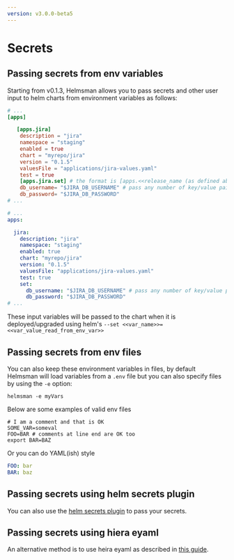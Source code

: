 ```yaml
---
version: v3.0.0-beta5
---
```


# Secrets

## Passing secrets from env variables

Starting from v0.1.3, Helmsman allows you to pass secrets and other user input to helm charts from environment variables as follows:

```toml
# ...
[apps]

   [apps.jira]
    description = "jira"
    namespace = "staging"
    enabled = true
    chart = "myrepo/jira"
    version = "0.1.5"
    valuesFile = "applications/jira-values.yaml"
    test = true
    [apps.jira.set] # the format is [apps.<<release_name (as defined above)>>.set]
    db_username= "$JIRA_DB_USERNAME" # pass any number of key/value pairs where the key is the input expected by the helm charts and the value is an env variable name starting with $
    db_password= "$JIRA_DB_PASSWORD"
# ...
```

```yaml
# ...
apps:

  jira:
    description: "jira"
    namespace: "staging"
    enabled: true
    chart: "myrepo/jira"
    version: "0.1.5"
    valuesFile: "applications/jira-values.yaml"
    test: true
    set:
      db_username: "$JIRA_DB_USERNAME" # pass any number of key/value pairs where the key is the input expected by the helm charts and the value is an env variable name starting with $
      db_password: "$JIRA_DB_PASSWORD"
# ...

```

These input variables will be passed to the chart when it is deployed/upgraded using helm's `--set <<var_name>>=<<var_value_read_from_env_var>>`

## Passing secrets from env files

You can also keep these environment variables in files, by default Helmsman will load variables from a `.env` file but you can also specify files by using the `-e` option:

```shell
helmsman -e myVars
```

Below are some examples of valid env files

```shell
# I am a comment and that is OK
SOME_VAR=someval
FOO=BAR # comments at line end are OK too
export BAR=BAZ
```

Or you can do YAML(ish) style

```yaml
FOO: bar
BAR: baz
```

## Passing secrets using helm secrets plugin

You can also use the [helm secrets plugin](https://github.com/futuresimple/helm-secrets) to pass your secrets.

## Passing secrets using hiera eyaml

An alternative method is to use heira eyaml as described in [this guide](../settings/use-hiera-eyaml-as-secrets-encryption.md).

